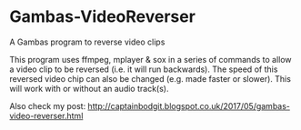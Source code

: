 # Gambas-VideoReverser
A Gambas program to reverse video clips

This program uses ffmpeg, mplayer & sox in a series of commands to allow a video clip to be reversed (i.e. it will run backwards).
The speed of this reversed video chip can also be changed (e.g. made faster or slower). This will work with or without an audio track(s).

Also check my post: http://captainbodgit.blogspot.co.uk/2017/05/gambas-video-reverser.html
